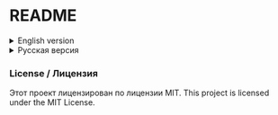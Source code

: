 # README

<details>
<summary>English version</summary>

## English version

Welcome to my Python Learning Repository!

This repository contains the code I write while taking an interactive Python course. The repository is public, and I plan to develop it as I progress through the current and future courses. Eventually, I aim to showcase this repository to potential employers on my GitHub account. This project will also reflect my GitHub activity.

### Structure

- .vscode/: VS Code configuration files
- docs/: Documentation files
- src/: Source code directory
  - config/: Configuration files
  - core/: Core functionality
  - data/: Data files
  - exercises_part2/: Course exercises
  - utils/: Utility functions
- tests/: Test files
- venv/: Python virtual environment
  - Include/
  - Lib/
  - Scripts/

### Key Files
- requirements.txt: Project dependencies
- setup.py: Project setup configuration
- README.md: Project documentation
- .env: Environment variables
- .gitignore: Git ignore rules
- main.py: Main application entry point

### How to use

1. Clone the repository:
    ```bash
    git clone https://github.com/yourusername/your-repo-name.git
    ```
2. Navigate to the project directory:
    ```bash
    cd your-repo-name
    ```
3. Choose and run the Python scripts:
    ```bash
    python src/main.py
    ```

</details>

<details>
<summary>Русская версия</summary>

## Русская версия

Добро пожаловать в мой репозиторий для изучения Python!

Этот репозиторий содержит код, который я пишу при прохождении интерактивного курса по Python. Репозиторий публичный, и я планирую развивать его по мере прохождения текущего и последующих курсов. В конечном итоге я хочу демонстрировать этот репозиторий потенциальным работодателям в своём аккаунте на GitHub. Этот проект также будет отражать мою активность на GitHub.

### Структура

- .vscode/: Конфигурационные файлы VS Code
- docs/: Документация
- src/: Каталог исходного кода
    - config/: Конфигурационные файлы
    - core/: Основная функциональность
    - data/: Файлы данных
    - exercises_part2/: Упражнения курса
    - utils/: Вспомогательные функции
- tests/: Тестовые файлы
- venv/: Виртуальное окружение Python
    - Include/
    - Lib/
    - Scripts/

### Ключевые файлы
- requirements.txt: Зависимости проекта
- setup.py: Конфигурация установки проекта
- README.md: Документация проекта
- .env: Переменные окружения
- .gitignore: Правила игнорирования Git
- main.py: Точка входа в приложение

### Как использовать

1. Клонируйте репозиторий:
        ```bash
        git clone https://github.com/yourusername/your-repo-name.git
        ```
2. Перейдите в каталог проекта:
        ```bash
        cd your-repo-name
        ```
3. Выберите и запустите Python скрипты:
        ```bash
        python src/main.py
        ```

</details>

### License / Лицензия

Этот проект лицензирован по лицензии MIT.
This project is licensed under the MIT License.